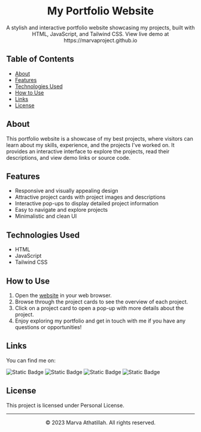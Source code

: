 <!-- Project Title -->
<h1 align="center">My Portfolio Website</h1>

<!-- Project Description -->
<p align="center">
  A stylish and interactive portfolio website showcasing my projects, built with HTML, JavaScript, and Tailwind CSS. View live demo at https://marvaproject.github.io
</p>

<!-- Table of Contents -->
## Table of Contents
- [About](#about)
- [Features](#features)
- [Technologies Used](#technologies-used)
- [How to Use](#how-to-use)
- [Links](#links)
- [License](#license)

<!-- About -->
## About
This portfolio website is a showcase of my best projects, where visitors can learn about my skills, experience, and the projects I've worked on. It provides an interactive interface to explore the projects, read their descriptions, and view demo links or source code.

<!-- Features -->
## Features
- Responsive and visually appealing design
- Attractive project cards with project images and descriptions
- Interactive pop-ups to display detailed project information
- Easy to navigate and explore projects
- Minimalistic and clean UI

<!-- Technologies Used -->
## Technologies Used
- HTML
- JavaScript
- Tailwind CSS

<!-- How to Use -->
## How to Use
1. Open the [website](https://marvaproject.github.io) in your web browser.
2. Browse through the project cards to see the overview of each project.
3. Click on a project card to open a pop-up with more details about the project.
4. Enjoy exploring my portfolio and get in touch with me if you have any questions or opportunities!

<!-- Links -->
## Links
You can find me on:

<div left="center">
<img alt="Static Badge" src="https://img.shields.io/badge/Twitter-follow?style=plastic&logo=twitter&color=black&link=https%3A%2F%2Ftwitter.com%2Fmarvaathatillah">

<img alt="Static Badge" src="https://img.shields.io/badge/Instagram-follow?style=plastic&logo=instagram&color=black&link=https%3A%2F%2Fwww.instagram.com%2Fahnafeanzs_">

<img alt="Static Badge" src="https://img.shields.io/badge/LinkedIn-follow?style=plastic&logo=linkedin&logoColor=%232596be&color=black&link=https%3A%2F%2Fwww.linkedin.com%2Fin%2Fmarvaathatillah">


<img alt="Static Badge" src="https://img.shields.io/badge/Dribbble-follow?style=plastic&logo=dribbble&color=black&link=https%3A%2F%2Fdribbble.com%2FAhnafeanzsUI">
</div>

<!-- License -->
## License
This project is licensed under Personal License.

<!-- Footer -->
---
<p align="center">
  &copy; 2023 Marva Athatillah. All rights reserved.
</p>
